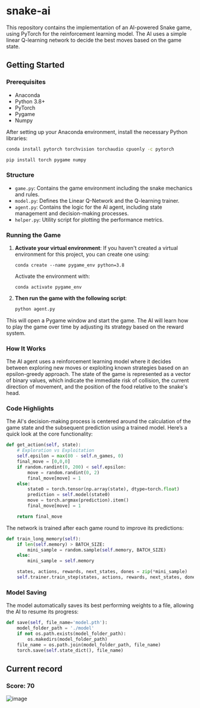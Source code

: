 # snake-ai

This repository contains the implementation of an AI-powered Snake game, using PyTorch for the reinforcement learning model. The AI uses a simple linear Q-learning network to decide the best moves based on the game state.

## Getting Started

### Prerequisites

- Anaconda
- Python 3.8+
- PyTorch
- Pygame
- Numpy


After setting up your Anaconda environment, install the necessary Python libraries:

```bash
conda install pytorch torchvision torchaudio cpuonly -c pytorch
```

```bash
pip install torch pygame numpy
```

### Structure

- `game.py`: Contains the game environment including the snake mechanics and rules.
- `model.py`: Defines the Linear Q-Network and the Q-learning trainer.
- `agent.py`: Contains the logic for the AI agent, including state management and decision-making processes.
- `helper.py`: Utility script for plotting the performance metrics.

### Running the Game

1. **Activate your virtual environment**:
   If you haven't created a virtual environment for this project, you can create one using:

   ```
   conda create --name pygame_env python=3.8
   ```

    Activate the environment with:

    ```
    conda activate pygame_env
    ```

2. **Then run the game with the following script**:

    ```bash
    python agent.py
    ```

This will open a Pygame window and start the game. The AI will learn how to play the game over time by adjusting its strategy based on the reward system.

### How It Works

The AI agent uses a reinforcement learning model where it decides between exploring new moves or exploiting known strategies based on an epsilon-greedy approach. The state of the game is represented as a vector of binary values, which indicate the immediate risk of collision, the current direction of movement, and the position of the food relative to the snake's head.

### Code Highlights

The AI's decision-making process is centered around the calculation of the game state and the subsequent prediction using a trained model. Here’s a quick look at the core functionality:

```python
def get_action(self, state):
    # Exploration vs Exploitation
    self.epsilon = max(80 - self.n_games, 0)
    final_move = [0,0,0]
    if random.randint(0, 200) < self.epsilon:
        move = random.randint(0, 2)
        final_move[move] = 1
    else:
        state0 = torch.tensor(np.array(state), dtype=torch.float)
        prediction = self.model(state0)
        move = torch.argmax(prediction).item()
        final_move[move] = 1

    return final_move
```

The network is trained after each game round to improve its predictions:

```python
def train_long_memory(self):
    if len(self.memory) > BATCH_SIZE:
        mini_sample = random.sample(self.memory, BATCH_SIZE)
    else:
        mini_sample = self.memory

    states, actions, rewards, next_states, dones = zip(*mini_sample)
    self.trainer.train_step(states, actions, rewards, next_states, dones)
```

### Model Saving

The model automatically saves its best performing weights to a file, allowing the AI to resume its progress:

```python
def save(self, file_name='model.pth'):
    model_folder_path = './model'
    if not os.path.exists(model_folder_path):
        os.makedirs(model_folder_path)
    file_name = os.path.join(model_folder_path, file_name)
    torch.save(self.state_dict(), file_name)
```

## Current record
### Score: 70


![image](https://github.com/AxelGeist/snake-ai/assets/73136957/de2742e7-a36e-4ea0-b161-9643c54f4f1d)

